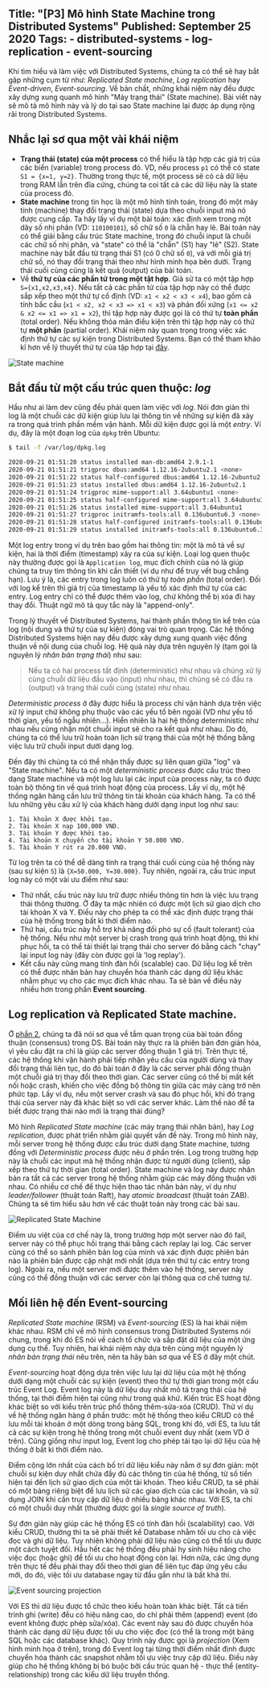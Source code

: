 Title: "[P3] Mô hình State Machine trong Distributed Systems"
Published: September 25 2020
Tags:
    - distributed-systems
    - log-replication
    - event-sourcing
---
Khi tìm hiểu và làm việc với Distributed Systems, chúng ta có thể sẽ hay bắt gặp những cụm từ như: *Replicated State machine*, *Log replication* hay *Event-driven*, *Event-sourcing*. Về bản chất, những khái niệm này đều được xây dựng xung quanh mô hình "Máy trạng thái" (State machine). Bài viết này sẽ mô tả mô hình này và lý do tại sao State machine lại được áp dụng rộng rãi trong Distributed Systems.

## Nhắc lại sơ qua một vài khái niệm
* **Trạng thái (state) của một process** có thể hiểu là tập hợp các giá trị của các biến (variable) trong process đó. VD, nếu process `p1` có thể có state `S1 = {x=1, y=2}`. Thường trong thực tế, một process sẽ có cả dữ liệu trong RAM lẫn trên đĩa cứng, chúng ta coi tất cả các dữ liệu này là state của process đó.
* **State machine** trong tin học là một mô hình tính toán, trong đó một máy tính (machine) thay đổi trạng thái (state) dựa theo chuỗi input mà nó được cung cấp. Ta hãy lấy ví dụ một bài toán: xác định xem trong một dãy số nhị phân (VD: `110100101`), số chữ số `0` là chẵn hay lẻ. Bài toán này có thể giải bằng cấu trúc State machine, trong đó chuỗi input là chuỗi các chữ số nhị phân, và "state" có thể là "chẵn" (S1) hay "lẻ" (S2). State machine này bắt đầu từ trạng thái S1 (có 0 chữ số `0`), và với mỗi giá trị chữ số, nó thay đổi trạng thái theo như hình minh họa bên dưới. Trạng thái cuối cùng cũng là kết quả (output) của bài toán.
* Về **thứ tự của các phần tử trong một tật hợp**. Giả sử ta có một tập hợp `S={x1,x2,x3,x4}`. Nếu tất cả các phần tử của tập hợp này có thể được sắp xếp theo một thứ tự cố định (VD: `x1 < x2 < x3 < x4`), bao gồm cả tính bắc cầu (`x1 < x2, x2 < x3 => x1 < x3`) và phản đối xứng (`x1 <= x2 & x2 <= x1 => x1 = x2`), thì tập hợp này được gọi là có thứ tự **toàn phần** (total order). Nếu không thỏa mãn điều kiện trên thì tập hợp này có thứ tự **một phần** (partial order). Khái niệm này quan trọng trong việc xác định thứ tự các sự kiện trong Distributed Systems. Bạn có thể tham khảo kĩ hơn về lý thuyết thứ tự của tập hợp tại [đây](http://book.mixu.net/distsys/time.html). 

![State machine](https://github.com/dhhoang/dhhoang.github.io/raw/gh-pages/sm_acceptor.jpg "Logo Title Text 1")

## Bắt đầu từ một cấu trúc quen thuộc: *log*
Hầu như ai làm dev cũng đều phải quen làm việc với *log*. Nói đơn giản thì log là một chuỗi các dữ kiện giúp lưu lại thông tin về những sự kiện đã xảy ra trong quá trình phần mềm vận hành. Mỗi dữ kiện được gọi là một *entry*. Ví dụ, đây là một đoạn log của `dpkg` trên Ubuntu:
```bash
$ tail -f /var/log/dpkg.log

2020-09-21 01:51:20 status installed man-db:amd64 2.9.1-1
2020-09-21 01:51:21 trigproc dbus:amd64 1.12.16-2ubuntu2.1 <none>
2020-09-21 01:51:22 status half-configured dbus:amd64 1.12.16-2ubuntu2.1
2020-09-21 01:51:23 status installed dbus:amd64 1.12.16-2ubuntu2.1
2020-09-21 01:51:24 trigproc mime-support:all 3.64ubuntu1 <none>
2020-09-21 01:51:25 status half-configured mime-support:all 3.64ubuntu1
2020-09-21 01:51:26 status installed mime-support:all 3.64ubuntu1
2020-09-21 01:51:27 trigproc initramfs-tools:all 0.136ubuntu6.3 <none>
2020-09-21 01:51:28 status half-configured initramfs-tools:all 0.136ubuntu6.3
2020-09-21 01:51:29 status installed initramfs-tools:all 0.136ubuntu6.3
```
Một log entry trong ví dụ trên bao gồm hai thông tin: một là mô tả về sự kiện, hai là thời điểm (timestamp) xảy ra của sự kiện. Loại log quen thuộc này thường được gọi là `Application log`, mục đích chính của nó là giúp chúng ta truy tìm thông tin khi cần thiết (ví dụ như để truy vết bug chẳng hạn). Lưu ý là, các entry trong log luôn có thứ tự *toàn phần* (total order). Đối với log kể trên thì giá trị của timestamp là yếu tố xác định thứ tự của các entry. Log entry chỉ có thể được thêm vào log, chứ không thể bị xóa đi hay thay đổi. Thuật ngữ mô tả quy tắc này là "append-only".

Trong lý thuyết về Distributed Systems, hai thành phần thông tin kể trên của log (nội dung và thứ tự của sự kiện) đóng vai trò quan trọng. Các hệ thống Distributed Systems hiện nay đều được xây dựng xung quanh việc đồng thuận về nội dung của chuỗi log. Hệ quả này dựa trên nguyên lý (tạm gọi là nguyên lý *nhân bản trạng thái*) như sau:

>Nếu ta có hai process tất định (deterministic) như nhau và chúng xử lý cùng chuỗi dữ liệu đầu vào (input) như nhau, thì chúng sẽ có đầu ra (output) và trạng thái cuối cùng (state) như nhau. 

*Deterministic process*  ở đây được hiểu là process chỉ vận hành dựa trên việc xử lý input chứ không phụ thuộc vào các yếu tố bên ngoài (VD như yếu tố thời gian, yếu tố ngẫu nhiên...). Hiển nhiên là hai hệ thống deterministic như nhau nếu cùng nhận một chuỗi input sẽ cho ra kết quả như nhau. Do đó, chúng ta có thể lưu trữ hoàn toàn lịch sử trạng thái của một hệ thống bằng việc lưu trữ chuỗi input dưới dạng log.

Đến đây thì chúng ta có thể nhận thấy được sự liên quan giữa "log" và "State machine". Nếu ta có một *deterministic process* được cấu trúc theo dạng State machine và một log lưu lại các input của process này, ta có được toàn bộ thông tin về quá trình hoạt động của process. Lấy ví dụ, một hệ thống ngân hàng cần lưu trữ thông tin tài khoản của khách hàng. Ta có thể lưu những yêu cầu xử lý của khách hàng dưới dạng input log như sau:
```
1. Tài khoản X được khởi tạo.
2. Tài khoản X nạp 100.000 VND.
3. Tài khoản Y được khởi tạo.
4. Tài khoản X chuyển cho tài khoản Y 50.000 VND.
5. Tài khoản Y rút ra 20.000 VND.
```

Từ log trên ta có thể dễ dàng tính ra trạng thái cuối cùng của hệ thống này (sau sự kiện `5`) là `{X=50.000, Y=30.000}`. Tuy nhiên, ngoài ra, cấu trúc input log  này có một vài ưu điểm như sau:

* Thứ nhất, cấu trúc này lưu trữ được nhiều thông tin hơn là việc lưu trạng thái thông thường. Ở đây ta mặc nhiên có được một lịch sử giao dịch cho tài khoản X và Y. Điều này cho phép ta có thể xác định được trạng thái của hệ thống trong bất kì thời điểm nào.
* Thứ hai, cấu trúc này hỗ trợ khả năng đối phó sự cố (fault tolerant) của hệ thống. Nếu như một server bị crash trong quá trình hoạt động, thì khi phục hồi, ta có thể tái thiết lại trạng thái cho server đó bằng cách "chạy" lại input log này (đây còn được gọi là 'log replay'). 
* Kết cấu này cũng mang tính đàn hồi (scalable) cao. Dữ liệu log kể trên có thể được nhân bản hay chuyển hóa thành các dạng dữ liệu khác nhằm phục vụ cho các mục đích khác nhau. Ta sẽ bàn về điều này nhiều hơn trong phần **Event sourcing**.

## Log replication và Replicated State machine.

Ở [phần 2](/posts/consensus-problem-vi), chúng ta đã nói sơ qua về tầm quan trọng của bài toán đồng thuận (consensus) trong DS. Bài toán này thực ra là phiên bản đơn giản hóa, vì yêu cầu đặt ra chỉ là giúp các server đồng thuận 1 giá trị. Trên thực tế, các hệ thống khi vận hành phải tiếp nhận yêu cầu của người dùng và thay đổi trạng thái liên tục, do đó bài toán ở đây là các server phải đồng thuận một chuỗi giá trị thay đổi theo thời gian. Các server cũng có thể bị mất kết nối hoặc crash, khiến cho việc đồng bộ thông tin giữa các máy càng trở nên phức tạp. Lấy ví dụ, nếu một server crash và sau đó phục hồi, khi đó trạng thái của server này đã khác biệt so với các server khác. Làm thế nào để ta biết được trạng thái nào mới là trạng thái đúng?

Mô hình *Replicated State machine* (các máy trạng thái nhân bản), hay *Log replication*, được phát triển nhằm giải quyết vấn đề này. Trong mô hình này, mỗi server trong hệ thống được cấu trúc dưới dạng State machine, tương đồng với *Deterministic process* được nêu ở phần trên. Log trong trường hợp này là chuỗi các input mà hệ thống nhận được từ người dùng (client), sắp xếp theo thứ tự thời gian (total order). State machine và log này được nhân bản ra tất cả các server trong hệ thống nhằm giúp các máy đồng thuận với nhau. Có nhiều cơ chế để thực hiện thao tác nhân bản này, ví dụ như *leader/follower* (thuật toán Raft), hay *atomic broadcast* (thuật toán ZAB). Chúng ta sẽ tìm hiểu sâu hơn về các thuật toán này trong các bài sau. 

![Replicated State Machine](https://github.com/dhhoang/dhhoang.github.io/raw/gh-pages/replicated_state_machine.jpg "Logo Title Text 1")

Điểm ưu việt của cơ chế này là, trong trường hợp một server nào đó fail, server này có thể phục hồi trạng thái bằng cách replay lại log. Các server cũng có thể so sánh phiên bản log của mình và xác định được phiên bản nào là phiên bản được cập nhật mới nhất (dựa trên thứ tự các entry trong log). Ngoài ra, nếu một server mới được thêm vào hệ thống, server này cũng có thể đồng thuận với các server còn lại thông qua cơ chế tương tự.

## Mối liên hệ đến Event-sourcing

*Replicated State machine* (RSM) và *Event-sourcing* (ES) là hai khái niệm khác nhau. RSM chỉ về mô hình consensus trong Distributed Systems nói chung, trong khi đó ES nói về cách tổ chức và sắp đặt dữ liệu của một ứng dụng cụ thể. Tuy nhiên, hai khái niệm này dựa trên cùng một nguyên lý *nhân bản trạng thái* nêu trên, nên ta hãy bàn sơ qua về ES ở đây một chút.

*Event-sourcing* hoạt động dựa trên việc lưu lại dữ liệu của một hệ thống dưới dạng một chuỗi các sự kiện (event) theo thứ tự thời gian trong một cấu trúc Event Log. Event log này là dữ liệu duy nhất mô tả trạng thái của hệ thống, tại thời điểm hiện tại cũng như trong quá khứ. Kiến trúc ES hoạt động khác biệt so với kiểu trên trúc phổ thông thêm-sửa-xóa (CRUD). Thử ví dụ về hệ thống ngân hàng ở phần trước: một hệ thống theo kiểu CRUD có thể lưu mỗi tài khoản ở một dòng trong bảng SQL, trong khi đó, với ES, ta lưu tất cả các sự kiện trong hệ thống trong một chuỗi event duy nhất (xem VD ở trên). Cũng giống như input log, Event log cho phép tái tạo lại dữ liệu của hệ thống ở bất kì thời điểm nào.

Điểm cộng lớn nhất của cách bố trí dữ liệu kiểu này nằm ở sự đơn giản: một chuỗi sự kiện duy nhất chứa đầy đủ các thông tin của hệ thống, từ số tiền hiện tại đến lịch sử giao dịch của một tài khoản. Theo kiểu CRUD, ta sẽ phải có một bảng riêng biệt để lưu lịch sử các giao dịch của các tài khoản, và sử dụng JOIN khi cần truy cập dữ liệu ở nhiều bảng khác nhau. Với ES, ta chỉ có một chuỗi duy nhất (thường được gọi là *single source of truth*).

Sự đơn giản này giúp các hệ thống ES có tính đàn hồi (scalability) cao. Với kiểu CRUD, thường thì ta sẽ phải thiết kế Database nhằm tối ưu cho cả việc đọc và ghi dữ liệu. Tuy nhiên không phải dữ liệu nào cũng có thể tối ưu được một cách tuyệt đối. Hầu hết các hệ thống đều phải hy sinh hiệu năng cho việc đọc (hoặc ghi) để tối ưu cho hoạt động còn lại. Hơn nữa, các ứng dụng trên thực tế đều phải thay đổi theo thời gian để liên tục đáp ứng yêu cầu mới, do đó, việc tối ưu database ngay từ đầu gần như là bất khả thi.

![Event sourcing projection](https://github.com/dhhoang/dhhoang.github.io/raw/gh-pages/event_sourcing_projection.png "Logo Title Text 1")

Với ES thì dữ liệu được tổ chức theo kiểu hoàn toàn khác biệt. Tất cả tiến trình ghi (write) đều có hiệu năng cao, do chỉ phải thêm (append) event (do event không được phép sửa/xóa). Các event này sau đó được chuyển hóa thành các dạng dữ liệu được tối ưu cho việc đọc (có thể là trong một bảng SQL hoặc các database khác). Quy trình này được gọi là *projection* (Xem hình minh họa ở trên), trong đó Event log tại từng thời điểm nhất định được chuyển hóa thành các snapshot nhằm tối ưu việc truy cập dữ liệu. Điều này giúp cho hệ thống không bị bó buộc bởi cấu trúc quan hệ - thực thể (entity-relationship) trong các kiểu dữ liệu truyền thống. 

